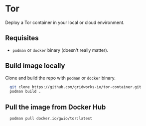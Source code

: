 # Tor

Deploy a Tor container in your local or cloud environment.

## Requisites

- `podman` or `docker` binary (doesn't really matter).

## Build image locally

Clone and build the repo with `podman` or `docker` binary. 

```sh
  git clone https://github.com/gridworks-io/tor-container.git
  podman build .
```

## Pull the image from Docker Hub


```sh
  podman pull docker.io/gwio/tor:latest
```


